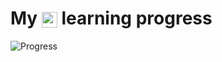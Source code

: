  <h1>
 <b>
 My <img style="vertical-align:middle;" alt="logo" src="https://www.svgrepo.com/show/452091/python.svg" height="25px"> learning progress </b>
 </h1>
 
![Progress](https://progress-bar.dev/22/?width=500)